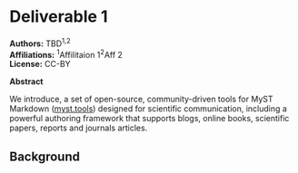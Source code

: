 # Deliverable 1

**Authors:** TBD<sup>1,2</sup> \
**Affiliations:** <sup>1</sup>Affilitaion 1<sup>2</sup>Aff 2 \
**License:** CC-BY

**Abstract**

We introduce, a set of open-source, community-driven tools for MyST Markdown ([myst.tools](https://myst.tools)) designed for scientific communication, including a powerful authoring framework that supports blogs, online books, scientific papers, reports and journals articles.

## Background

